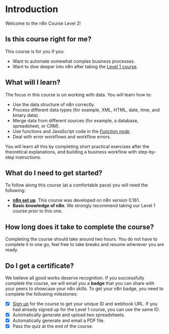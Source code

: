 # Introduction

Welcome to the n8n Course Level 2!

## Is this course right for me?

This course is for you if you:

- Want to automate somewhat complex business processes.
- Want to dive deeper into n8n after taking the [Level 1 course](/courses/level-one/).

## What will I learn?

The focus in this course is on working with data. You will learn how to:

- Use the data structure of n8n correctly.
- Process different data types (for example, XML, HTML, date, time, and binary data).
- Merge data from different sources (for example, a database, spreadsheet, or CRM).
- Use functions and JavaScript code in the [*Function node*](/integrations/core-nodes/n8n-nodes-base.function).
- Deal with error workflows and workflow errors.

You will learn all this by completing short practical exercises after the theoretical explanations, and building a business workflow with step-by-step instructions.

## What do I need to get started?

To follow along this course (at a comfortable pace) you will need the following:

- [**n8n set up**](/hosting/options/). This course was developed on n8n version 0.161.
- **Basic knowledge of n8n**. We strongly recommend taking our Level 1 course prior to this one.

## How long does it take to complete the course?

Completing the course should take around two hours. You do not have to complete it in one go, feel free to take breaks and resume whenever you are ready.

## Do I get a certificate?

We believe all good works deserve recognition. If you successfully complete the course, we will email you a **badge** that you can share with your peers to showcase your n8n skills. To get your n8n badge, you need to complete the following milestones:

- [x] [Sign up](https://n8n-community.typeform.com/to/HQoQ7nXg) for the course to get your unique ID and webhook URL. If you had already signed up for the Level 1 course, you can use the same ID.
- [x] Automatically generate and upload two spreadsheets.
- [x] Automatically generate and email a PDF file.
- [x] Pass the quiz at the end of the course.
